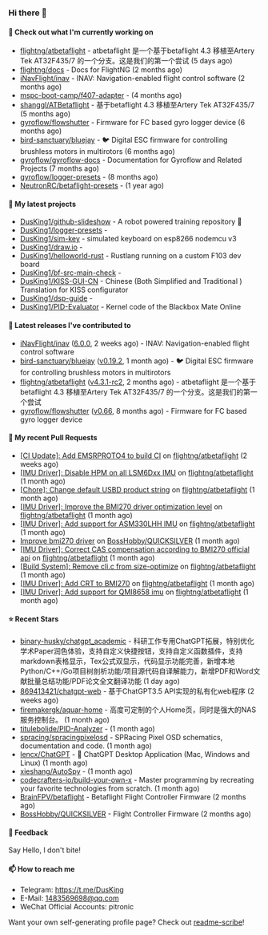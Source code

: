 ### Hi there 👋

#### 👷 Check out what I'm currently working on

- [flightng/atbetaflight](https://github.com/flightng/atbetaflight) - atbetaflight 是一个基于betaflight 4.3  移植至Artery Tek AT32F435/7 的一个分支。这是我们的第一个尝试 (5 days ago)
- [flightng/docs](https://github.com/flightng/docs) - Docs for FlightNG (2 months ago)
- [iNavFlight/inav](https://github.com/iNavFlight/inav) - INAV: Navigation-enabled flight control software (2 months ago)
- [mspc-boot-camp/f407-adapter](https://github.com/mspc-boot-camp/f407-adapter) -  (4 months ago)
- [shanggl/ATBetaflight](https://github.com/shanggl/ATBetaflight) - 基于betaflight 4.3  移植至Artery Tek AT32F435/7 (5 months ago)
- [gyroflow/flowshutter](https://github.com/gyroflow/flowshutter) - Firmware for FC based gyro logger device (6 months ago)
- [bird-sanctuary/bluejay](https://github.com/bird-sanctuary/bluejay) - :bird: Digital ESC firmware for controlling brushless motors in multirotors (6 months ago)
- [gyroflow/gyroflow-docs](https://github.com/gyroflow/gyroflow-docs) - Documentation for Gyroflow and Related Projects (7 months ago)
- [gyroflow/logger-presets](https://github.com/gyroflow/logger-presets) -  (8 months ago)
- [NeutronRC/betaflight-presets](https://github.com/NeutronRC/betaflight-presets) -  (1 year ago)

#### 🌱 My latest projects

- [DusKing1/github-slideshow](https://github.com/DusKing1/github-slideshow) - A robot powered training repository :robot:
- [DusKing1/logger-presets](https://github.com/DusKing1/logger-presets) - 
- [DusKing1/sim-key](https://github.com/DusKing1/sim-key) - simulated keyboard on esp8266 nodemcu v3
- [DusKing1/draw.io](https://github.com/DusKing1/draw.io) - 
- [DusKing1/helloworld-rust](https://github.com/DusKing1/helloworld-rust) - Rustlang running on a custom F103 dev board
- [DusKing1/bf-src-main-check](https://github.com/DusKing1/bf-src-main-check) - 
- [DusKing1/KISS-GUI-CN](https://github.com/DusKing1/KISS-GUI-CN) - Chinese (Both Simplified and Traditional ) Translation for KISS configurator
- [DusKing1/dsp-guide](https://github.com/DusKing1/dsp-guide) - 
- [DusKing1/PID-Evaluator](https://github.com/DusKing1/PID-Evaluator) - Kernel code of the Blackbox Mate Online

#### 🔭 Latest releases I've contributed to

- [iNavFlight/inav](https://github.com/iNavFlight/inav) ([6.0.0](https://github.com/iNavFlight/inav/releases/tag/6.0.0), 2 weeks ago) - INAV: Navigation-enabled flight control software
- [bird-sanctuary/bluejay](https://github.com/bird-sanctuary/bluejay) ([v0.19.2](https://github.com/bird-sanctuary/bluejay/releases/tag/v0.19.2), 1 month ago) - :bird: Digital ESC firmware for controlling brushless motors in multirotors
- [flightng/atbetaflight](https://github.com/flightng/atbetaflight) ([v4.3.1-rc2](https://github.com/flightng/atbetaflight/releases/tag/v4.3.1-rc2), 2 months ago) - atbetaflight 是一个基于betaflight 4.3  移植至Artery Tek AT32F435/7 的一个分支。这是我们的第一个尝试
- [gyroflow/flowshutter](https://github.com/gyroflow/flowshutter) ([v0.66](https://github.com/gyroflow/flowshutter/releases/tag/v0.66), 8 months ago) - Firmware for FC based gyro logger device

#### 🔨 My recent Pull Requests

- [[CI Update]: Add EMSRPROTO4 to build CI](https://github.com/flightng/atbetaflight/pull/44) on [flightng/atbetaflight](https://github.com/flightng/atbetaflight) (2 weeks ago)
- [[IMU Driver]: Disable HPM on all LSM6Dxx IMU](https://github.com/flightng/atbetaflight/pull/40) on [flightng/atbetaflight](https://github.com/flightng/atbetaflight) (1 month ago)
- [[Chore]: Change default USBD product string](https://github.com/flightng/atbetaflight/pull/39) on [flightng/atbetaflight](https://github.com/flightng/atbetaflight) (1 month ago)
- [[IMU Driver]: Improve the BMI270 driver optimization level](https://github.com/flightng/atbetaflight/pull/37) on [flightng/atbetaflight](https://github.com/flightng/atbetaflight) (1 month ago)
- [[IMU Driver]: Add support for ASM330LHH IMU](https://github.com/flightng/atbetaflight/pull/35) on [flightng/atbetaflight](https://github.com/flightng/atbetaflight) (1 month ago)
- [Improve bmi270 driver](https://github.com/BossHobby/QUICKSILVER/pull/90) on [BossHobby/QUICKSILVER](https://github.com/BossHobby/QUICKSILVER) (1 month ago)
- [[IMU Driver]: Correct CAS compensation according to BMI270 official api](https://github.com/flightng/atbetaflight/pull/34) on [flightng/atbetaflight](https://github.com/flightng/atbetaflight) (1 month ago)
- [[Build System]: Remove cli.c from size-optimize](https://github.com/flightng/atbetaflight/pull/33) on [flightng/atbetaflight](https://github.com/flightng/atbetaflight) (1 month ago)
- [[IMU Driver]: Add CRT to BMI270](https://github.com/flightng/atbetaflight/pull/31) on [flightng/atbetaflight](https://github.com/flightng/atbetaflight) (1 month ago)
- [[IMU Driver]: Add support for QMI8658 imu](https://github.com/flightng/atbetaflight/pull/30) on [flightng/atbetaflight](https://github.com/flightng/atbetaflight) (1 month ago)

#### ⭐ Recent Stars

- [binary-husky/chatgpt_academic](https://github.com/binary-husky/chatgpt_academic) - 科研工作专用ChatGPT拓展，特别优化学术Paper润色体验，支持自定义快捷按钮，支持自定义函数插件，支持markdown表格显示，Tex公式双显示，代码显示功能完善，新增本地Python/C&#43;&#43;/Go项目树剖析功能/项目源代码自译解能力，新增PDF和Word文献批量总结功能/PDF论文全文翻译功能 (1 day ago)
- [869413421/chatgpt-web](https://github.com/869413421/chatgpt-web) - 基于ChatGPT3.5 API实现的私有化web程序 (2 weeks ago)
- [firemakergk/aquar-home](https://github.com/firemakergk/aquar-home) - 高度可定制的个人Home页，同时是强大的NAS服务控制台。 (1 month ago)
- [titulebolide/PID-Analyzer](https://github.com/titulebolide/PID-Analyzer) -  (1 month ago)
- [spracing/spracingpixelosd](https://github.com/spracing/spracingpixelosd) - SPRacing Pixel OSD schematics, documentation and code. (1 month ago)
- [lencx/ChatGPT](https://github.com/lencx/ChatGPT) - 🔮 ChatGPT Desktop Application (Mac, Windows and Linux) (1 month ago)
- [xieshang/AutoSpy](https://github.com/xieshang/AutoSpy) -  (1 month ago)
- [codecrafters-io/build-your-own-x](https://github.com/codecrafters-io/build-your-own-x) - Master programming by recreating your favorite technologies from scratch. (1 month ago)
- [BrainFPV/betaflight](https://github.com/BrainFPV/betaflight) - Betaflight Flight Controller Firmware (2 months ago)
- [BossHobby/QUICKSILVER](https://github.com/BossHobby/QUICKSILVER) - Flight Controller Firmware (2 months ago)

#### 💬 Feedback

Say Hello, I don't bite!

#### 📫 How to reach me

- Telegram: https://t.me/DusKing
- E-Mail: 1483569698@qq.com
- WeChat Official Accounts: pitronic

Want your own self-generating profile page? Check out [readme-scribe](https://github.com/muesli/readme-scribe)!
